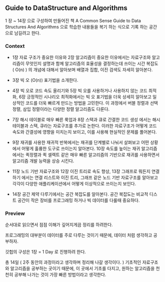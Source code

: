 ## Guide to DataStructure and Algorithms

1 장 ~ 14장 으로 구성하여 만들어진 책 A Common Sense Guide to Data Structures And Algorithms 으로 학습한 내용들을 복기 하는 식으로 기록 하는 공간으로 남길려고 한다.

### Context

- 1장 자료 구조가 중요한 이유와 2장 알고리즘이 중요한 이유에서는 자료구조와 알고리즘이 무엇인지 설명과 함께 알고리즘의 효율성을 결정하는데 쓰이는 시간 복잡도 ( O(n) ) 의 개념에 대해서 알아보며 배열과 집합, 이진 검색도 자세히 알아본다.

- 3장 빅 오 (O(n)) 표기법을 소개한다.

- 4장 빅 오로 코드 속도 올리기와 5장 빅 오를 사용하거나 사용하지 않는 코드 최적화, 6장 긍정적인 시나리오 최적화에서는 빅 오 표기법을 더욱 상세히 알아보고 일상적인 코드를 더욱 빠르게 만드는 방법을 고민한다. 이 과정에서 버블 정렬과 선택 정렬, 삼입 정렬이라는 다양한 정렬 알고리즘도 다룬다.

- 7장 해시 테이블로 매우 빠른 룩업과 8장 스택과 큐로 간결한 코드 생성 에서는 해시 테이블과 스택, 큐라는 자료구조를 추가로 논한다. 이러한 자료구조가 어떻게 코드 속도와 간결성에 영향을 미치는지 보이고, 이를 사용해 현실적인 문제를 풀어본다.

- 9장 재귀를 사용한 재귀적 반복에서는 재귀를 단계별로 나눠서 살펴보고 어떤 상황에서 어떻게 훌륭한 도구로 쓰이는지 알아본다. 10장 속도를 높이는 재귀 알고리즘에서는 퀵정렬과 퀵 셀렉트 같은 매우 빠른 알고리즘의 기반으로 재귀를 사용하면서 알고리즘 개발 능력을 상승 시킨다.

- 11장 노드 기반 자료구조와 12장 이진 트리로 속도 향상, 13장 그래프로 뭐든지 연결하기 에서는 연결 리스트와 이진 트리, 그래프 같은 노드 기반 자료구조를 알아보고 각각이 다양한 애플리케이션에서 어떻게 이상적으로 쓰이는지 보인다.

- 14장 공간 제약 다루기에서는 공간 복잡도를 알아본다. 공간 복잡도는 비교적 디스트 공간이 작은 장비를 프로그래밍 하거나 빅 데이터를 다룰때 중요하다.

### Preview

순서대로 읽으면서 점점 이해가 깊어지게끔 정리를 하려한다.

프로그래밍의 대부분이 데이터를 주로 다루는 것이기 때문에, 데이터 처럼 생각하고 공부하자.

깃헙의 구성은 1장 = 1 Day 로 진행하려 한다.

총 14일 ( 2주 동안의 과정이라고 생각하며 정리해 나갈 생각이다. ) 기초적인 자료구조와 알고리즘을 공부하는 곳이기 때문에, 이 곳에서 기초를 다지고, 원하는 알고리즘을 천천히 공부해 나가는 것이 가장 빠른 방법이라고 생각한다.

